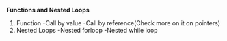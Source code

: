 **Functions and Nested Loops**
1. Function
-Call by value
-Call by reference(Check more on it on pointers)
2. Nested Loops
-Nested forloop
-Nested while loop